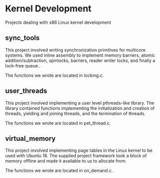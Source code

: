 # Kernel Development
Projects dealing with x86 Linux kernel development
 
## sync_tools 
This project involved writing synchronization primitives for multicore systems. We used inline assembly to implement memory barriers, atomic addition/subtraction, spinlocks, barriers, reader writer locks, and finally a lock-free queue..   
 
The functions we wrote are located in locking.c. 
  
## user_threads 
This project involved implementing a user level pthreads-like library. The library contained functions implementing the initialization and creation of threads, yielding and joining threads, and the termination of threads. 
 
The functions we wrote are located in pet_thread.c. 
 
## virtual_memory 
This project involved implementing page tables in the Linux kernel to be used with Ubuntu 18. The supplied project framework took a block of memory offline and made it available to us to allocate from. 
 
The functions we wrote are located in on_demand.c. 


